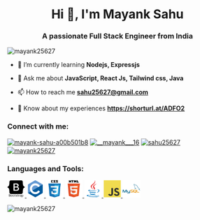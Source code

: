 <h1 align="center">Hi 👋, I'm Mayank Sahu</h1>
<h3 align="center">A passionate Full Stack Engineer from India</h3>

<!-- <img align="right" alt="coding" width="400" src="https://media1.giphy.com/media/RbDKaczqWovIugyJmW/giphy.gif?cid=790b7611063b241474378a612d7ddb57827ede76981e0d3b&rid=giphy.gif&ct=g" > -->

<p align="left"> <img src="https://komarev.com/ghpvc/?username=mayank25627&label=Profile%20views&color=0e75b6&style=flat" alt="mayank25627" /> </p>

- 🌱 I’m currently learning **Nodejs, Expressjs**

- 💬 Ask me about **JavaScript, React Js, Tailwind css, Java**

- 📫 How to reach me **sahu25627@gmail.com**

- 📄 Know about my experiences **https://shorturl.at/ADFO2**

<h3 align="left">Connect with me:</h3>
<p align="left">
<a href="https://linkedin.com/in/mayank-sahu-a00b501b8" target="blank"><img align="center" src="https://raw.githubusercontent.com/rahuldkjain/github-profile-readme-generator/master/src/images/icons/Social/linked-in-alt.svg" alt="mayank-sahu-a00b501b8" height="30" width="40" /></a>
<a href="https://instagram.com/__mayank___16" target="blank"><img align="center" src="https://raw.githubusercontent.com/rahuldkjain/github-profile-readme-generator/master/src/images/icons/Social/instagram.svg" alt="__mayank___16" height="30" width="40" /></a>
<a href="https://www.hackerrank.com/sahu25627" target="blank"><img align="center" src="https://raw.githubusercontent.com/rahuldkjain/github-profile-readme-generator/master/src/images/icons/Social/hackerrank.svg" alt="sahu25627" height="30" width="40" /></a>
<a href="https://www.leetcode.com/mayank25627" target="blank"><img align="center" src="https://raw.githubusercontent.com/rahuldkjain/github-profile-readme-generator/master/src/images/icons/Social/leet-code.svg" alt="mayank25627" height="30" width="40" /></a>
</p>

<h3 align="left">Languages and Tools:</h3>
<p align="left"> <a href="https://getbootstrap.com" target="_blank" rel="noreferrer"> <img src="https://raw.githubusercontent.com/devicons/devicon/master/icons/bootstrap/bootstrap-plain-wordmark.svg" alt="bootstrap" width="40" height="40"/> </a> <a href="https://www.cprogramming.com/" target="_blank" rel="noreferrer"> <img src="https://raw.githubusercontent.com/devicons/devicon/master/icons/c/c-original.svg" alt="c" width="40" height="40"/> </a> <a href="https://www.w3schools.com/css/" target="_blank" rel="noreferrer"> <img src="https://raw.githubusercontent.com/devicons/devicon/master/icons/css3/css3-original-wordmark.svg" alt="css3" width="40" height="40"/> </a> <a href="https://www.w3.org/html/" target="_blank" rel="noreferrer"> <img src="https://raw.githubusercontent.com/devicons/devicon/master/icons/html5/html5-original-wordmark.svg" alt="html5" width="40" height="40"/> </a> <a href="https://www.java.com" target="_blank" rel="noreferrer"> <img src="https://raw.githubusercontent.com/devicons/devicon/master/icons/java/java-original.svg" alt="java" width="40" height="40"/> </a> <a href="https://developer.mozilla.org/en-US/docs/Web/JavaScript" target="_blank" rel="noreferrer"> <img src="https://raw.githubusercontent.com/devicons/devicon/master/icons/javascript/javascript-original.svg" alt="javascript" width="40" height="40"/> </a> <a href="https://www.mysql.com/" target="_blank" rel="noreferrer"> <img src="https://raw.githubusercontent.com/devicons/devicon/master/icons/mysql/mysql-original-wordmark.svg" alt="mysql" width="40" height="40"/> </a> </p>

<p><img align="left" src="https://github-readme-stats.vercel.app/api/top-langs?username=mayank25627&show_icons=true&locale=en&layout=compact" alt="mayank25627" /></p>

<!-- <p>&nbsp;<img align="center" src="https://github-readme-stats.vercel.app/api?username=mayank25627&show_icons=true&locale=en" alt="mayank25627" /></p> -->

<!-- <p><img align="center" src="https://github-readme-streak-stats.herokuapp.com/?user=mayank25627&" alt="mayank25627" /></p> -->
